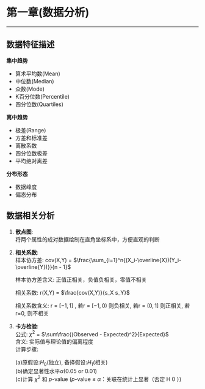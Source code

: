 # 第一章(数据分析)
---
## 数据特征描述

**集中趋势**

- 算术平均数(Mean)
- 中位数(Median)
- 众数(Mode)
- K百分位数(Percentile)
- 四分位数(Quartiles)

**离中趋势**

- 极差(Range)
- 方差和标准差
- 离散系数
- 四分位数极差
- 平均绝对离差

**分布形态**

- 数据峰度
- 偏态分布

## 数据相关分析

1. **散点图**:  
    将两个属性的成对数据绘制在直角坐标系中，方便直观的判断

2. **相关系数**:  
    样本协方差: cov(X,Y) = $\frac{\sum_{i=1}^n{(X_i-\overline{X})(Y_i-\overline{Y})}}{n - 1}$

    样本协方差含义: 正值正相关，负值负相关，零值不相关

    相关系数: r(X,Y) = $\frac{cov(X,Y)}{s_X s_Y}$

    相关系数含义: r = $[-1,1]$ , 若r = $[-1,0)$ 则负相关, 若r = $(0,1]$ 则正相关, 若r=0, 则不相关

3. **卡方检验**:  
    公式: $\chi^2$ = $\sum\frac{(Observed - Expected)^2}{Expected}$  
    含义: 实际值与理论值的偏离程度  
    计算步骤:<p align="left">(a)原假设:$H_0$(独立), 备择假设:$H_1$(相关)   
    (b)确定显著性水平$\alpha$(0.05 or 0.01)  
    (c)计算 $\chi^2$ 和 $p$-value ($p$-value $\leq$ $\alpha$：关联在统计上显著（否定 H 0 ）)</p>